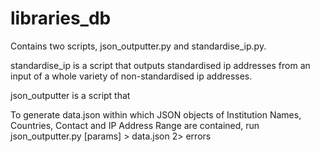 # libraries_db

Contains two scripts, json_outputter.py and standardise_ip.py. 

standardise_ip is a script that outputs standardised ip addresses from an input of a whole variety of non-standardised ip addresses.

json_outputter is a script that 

To generate data.json within which JSON objects of Institution Names, Countries, Contact and IP Address Range are contained, run json_outputter.py [params] > data.json 2> errors
